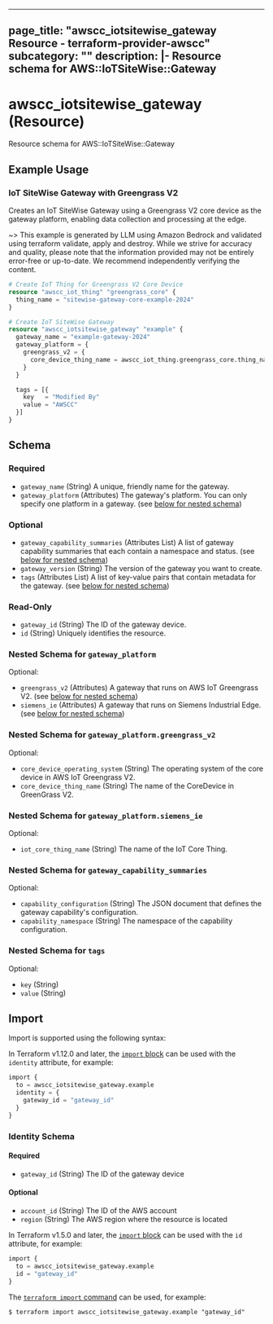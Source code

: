 
---
page_title: "awscc_iotsitewise_gateway Resource - terraform-provider-awscc"
subcategory: ""
description: |-
  Resource schema for AWS::IoTSiteWise::Gateway
---

# awscc_iotsitewise_gateway (Resource)

Resource schema for AWS::IoTSiteWise::Gateway

## Example Usage

### IoT SiteWise Gateway with Greengrass V2

Creates an IoT SiteWise Gateway using a Greengrass V2 core device as the gateway platform, enabling data collection and processing at the edge.

~> This example is generated by LLM using Amazon Bedrock and validated using terraform validate, apply and destroy. While we strive for accuracy and quality, please note that the information provided may not be entirely error-free or up-to-date. We recommend independently verifying the content.

```terraform
# Create IoT Thing for Greengrass V2 Core Device
resource "awscc_iot_thing" "greengrass_core" {
  thing_name = "sitewise-gateway-core-example-2024"
}

# Create IoT SiteWise Gateway
resource "awscc_iotsitewise_gateway" "example" {
  gateway_name = "example-gateway-2024"
  gateway_platform = {
    greengrass_v2 = {
      core_device_thing_name = awscc_iot_thing.greengrass_core.thing_name
    }
  }

  tags = [{
    key   = "Modified By"
    value = "AWSCC"
  }]
}
```

<!-- schema generated by tfplugindocs -->
## Schema

### Required

- `gateway_name` (String) A unique, friendly name for the gateway.
- `gateway_platform` (Attributes) The gateway's platform. You can only specify one platform in a gateway. (see [below for nested schema](#nestedatt--gateway_platform))

### Optional

- `gateway_capability_summaries` (Attributes List) A list of gateway capability summaries that each contain a namespace and status. (see [below for nested schema](#nestedatt--gateway_capability_summaries))
- `gateway_version` (String) The version of the gateway you want to create.
- `tags` (Attributes List) A list of key-value pairs that contain metadata for the gateway. (see [below for nested schema](#nestedatt--tags))

### Read-Only

- `gateway_id` (String) The ID of the gateway device.
- `id` (String) Uniquely identifies the resource.

<a id="nestedatt--gateway_platform"></a>
### Nested Schema for `gateway_platform`

Optional:

- `greengrass_v2` (Attributes) A gateway that runs on AWS IoT Greengrass V2. (see [below for nested schema](#nestedatt--gateway_platform--greengrass_v2))
- `siemens_ie` (Attributes) A gateway that runs on Siemens Industrial Edge. (see [below for nested schema](#nestedatt--gateway_platform--siemens_ie))

<a id="nestedatt--gateway_platform--greengrass_v2"></a>
### Nested Schema for `gateway_platform.greengrass_v2`

Optional:

- `core_device_operating_system` (String) The operating system of the core device in AWS IoT Greengrass V2.
- `core_device_thing_name` (String) The name of the CoreDevice in GreenGrass V2.


<a id="nestedatt--gateway_platform--siemens_ie"></a>
### Nested Schema for `gateway_platform.siemens_ie`

Optional:

- `iot_core_thing_name` (String) The name of the IoT Core Thing.



<a id="nestedatt--gateway_capability_summaries"></a>
### Nested Schema for `gateway_capability_summaries`

Optional:

- `capability_configuration` (String) The JSON document that defines the gateway capability's configuration.
- `capability_namespace` (String) The namespace of the capability configuration.


<a id="nestedatt--tags"></a>
### Nested Schema for `tags`

Optional:

- `key` (String)
- `value` (String)

## Import

Import is supported using the following syntax:

In Terraform v1.12.0 and later, the [`import` block](https://developer.hashicorp.com/terraform/language/import) can be used with the `identity` attribute, for example:

```terraform
import {
  to = awscc_iotsitewise_gateway.example
  identity = {
    gateway_id = "gateway_id"
  }
}
```

<!-- schema generated by tfplugindocs -->
### Identity Schema

#### Required

- `gateway_id` (String) The ID of the gateway device

#### Optional

- `account_id` (String) The ID of the AWS account
- `region` (String) The AWS region where the resource is located

In Terraform v1.5.0 and later, the [`import` block](https://developer.hashicorp.com/terraform/language/import) can be used with the `id` attribute, for example:

```terraform
import {
  to = awscc_iotsitewise_gateway.example
  id = "gateway_id"
}
```

The [`terraform import` command](https://developer.hashicorp.com/terraform/cli/commands/import) can be used, for example:

```shell
$ terraform import awscc_iotsitewise_gateway.example "gateway_id"
```

